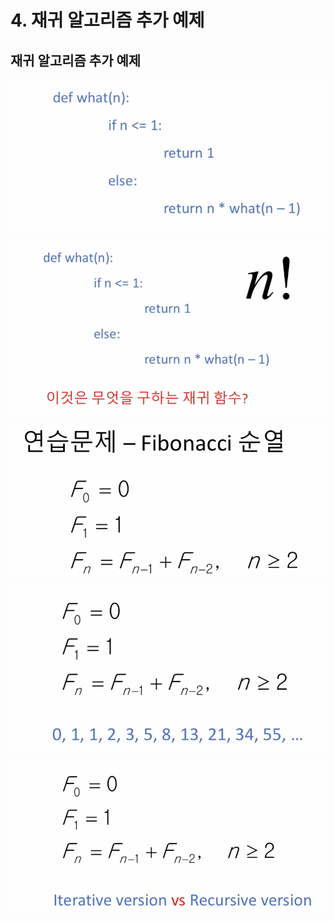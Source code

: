 # 4. 재귀 알고리즘 추가 예제

## 재귀 알고리즘 추가 예제

![&#xC774;&#xAC83;&#xC740; &#xBB34;&#xC5C7;&#xC744; &#xAD6C;&#xD558;&#xB294; &#xC7AC;&#xADC0; &#xD568;&#xC218;&#xC778;&#xAC00;?](.gitbook/assets/2019-12-30-6.09.13.png)

![](.gitbook/assets/2019-12-30-6.09.46.png)

![](.gitbook/assets/2019-12-30-6.10.45.png)

![](.gitbook/assets/2019-12-30-6.11.03.png)

![](.gitbook/assets/2019-12-30-6.11.17.png)

